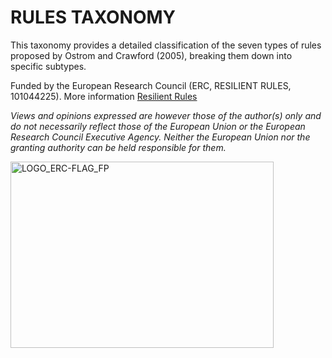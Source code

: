 # RULES TAXONOMY

This taxonomy provides a detailed classification of the seven types of rules proposed by Ostrom and Crawford (2005), breaking them down into specific subtypes.

Funded by the European Research Council (ERC, RESILIENT RULES, 101044225). More information [Resilient Rules](https://resilientrules.com) 

*Views and opinions expressed are however those of the author(s) only and do not necessarily reflect those of the European Union or the European Research Council Executive Agency. Neither the European Union nor the granting authority can be held responsible for them.*

<img width="421" height="298" alt="LOGO_ERC-FLAG_FP" src="https://github.com/user-attachments/assets/919718d0-bd00-4f87-90e5-2cce0accc9de" />
